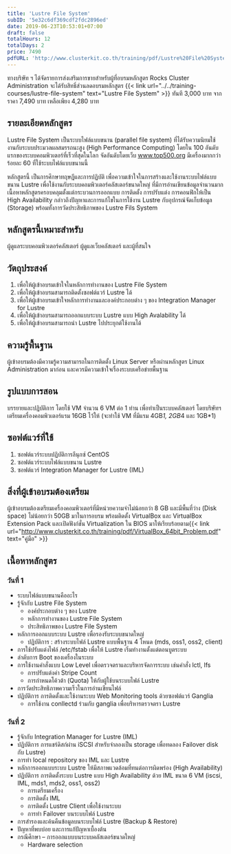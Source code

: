 ```yaml
---
title: 'Lustre File System'
subID: '5e32c6df369cdf2fdc2896ed'
date: 2019-06-23T10:53:01+07:00
draft: false
totalHours: 12
totalDays: 2
price: 7490
pdfURL: 'http://www.clusterkit.co.th/training/pdf/Lustre%20File%20System.pdf'
---
```


ทางบริษัท ฯ ได้จัดรายการส่งเสริมการขายสำหรับผู้ที่อบรมหลักสูตร Rocks Cluster Administration จะได้รับสิทธิ์ส่วนลดอบรมหลักสูตร {{< link url="../../training-courses/lustre-file-system" text="Lustre File System" >}} ทันที 3,000 บาท จากราคา 7,490 บาท เหลือเพียง 4,280 บาท

## รายละเอียดหลักสูตร

Lustre File System เป็นระบบไฟล์แบบขนาน (parallel file system) ที่ได้รับความนิยมใช้งานกับระบบประมวลผลสมรรถนะสูง (High Performance Computing) โดยใน 100 อันดับแรกของระบบคอมพิวเตอร์ที่เร็วที่สุดในโลก จัดอันดับโดยเว็บ www.top500.org มีเครื่องมากกว่าร้อยละ 60 ที่ใช้ระบบไฟล์แบบขนานนี้

หลักสูตรนี้ เป็นการศึกษาทฤษฎีและการปฏิบัติ เพื่อความเข้าใจในการสร้างและใช้งานระบบไฟล์แบบขนาน Lustre  เพื่อใช้งานกับระบบคอมพิวเตอร์คลัสเตอร์ขนาดใหญ่ ที่มีการอ่านเขียนข้อมูลจำนวนมาก เนื้อหาหลักสูตรครอบคลุมตั้งแต่กระบวนการออกแบบ การติดตั้ง การปรับแต่ง การคอนฟิกให้เป็น High Availability กล่าวถึงปัญหาและการแก้ไขในการใช้งาน Lustre กับอุปกรณ์จัดเก็บข้อมูล (Storage) พร้อมทั้งการวัดประสิทธิภาพของ Lustre Fils System 

## หลักสูตรนี้เหมาะสำหรับ

ผู้ดูแลระบบคอมพิวเตอร์คลัสเตอร์ ผู้ดูแลเว็บคลัสเตอร์ และผู้ที่สนใจ

## วัตถุประสงค์

1. เพื่อให้ผู้เข้าอบรมเข้าใจในหลักการทำงานของ Lustre File System
2. เพื่อให้ผู้เข้าอบรมสามารถติดตั้งซอฟต์แวร์ Lustre ได้
3. เพื่อให้ผู้เข้าอบรมเข้าใจหลักการทำงานและองค์ประกอบต่าง ๆ ของ Integration Manager for Lustre
4. เพื่อให้ผู้เข้าอบรมสามารถออกแบบระบบ Lustre แบบ High Avalability ได้ 
5. เพื่อให้ผู้เข้าอบรมสามารถนำ Lustre ไปประยุกต์ใช้งานได้

## ความรู้พื้นฐาน

ผู้เข้าอบรมต้องมีความรู้ความสามารถในการติดตั้ง Linux Server หรือผ่านหลักสูตร Linux Administration มาก่อน และควรมีความเข้าใจเรื่องระบบเครือข่ายพื้นฐาน

## รูปแบบการสอน

บรรยายและปฏิบัติการ โดยใช้ VM จำนวน 6 VM ต่อ 1 ท่าน เพื่อทำเป็นระบบคลัสเตอร์ โดยบริษัทฯ เตรียมเครื่องคอมพิวเตอร์แรม 16GB ไว้ให้ (จะทำใช้ VM ที่มีแรม 4GB*1, 2GB*4 และ 1GB*1) 

## ซอฟต์แวร์ที่ใช้

1. ซอฟต์แวร์ระบบปฏิบัติการลีนุกซ์ CentOS
2. ซอฟต์แวร์ระบบไฟล์แบบขนาน Lustre
3. ซอฟต์แวร์ Integration Manager for Lustre (IML)

## สิ่งที่ผู้เข้าอบรมต้องเตรียม

ผู้เข้าอบรมต้องเตรียมเครื่องคอมพิวเตอร์ที่มีหน่วยความจำไม่น้อยกว่า 8 GB และมีพื้นที่ว่าง (Disk space) ไม่น้อยกว่า 50GB มาในการอบรม พร้อมติดตั้ง VirtualBox และ VirtualBox Extension Pack และเปิดฟังก์ชั่น Virtualization ใน BIOS มาให้เรียบร้อยตาม{{< link url="http://www.clusterkit.co.th/training/pdf/VirtualBox_64bit_Problem.pdf" text="คู่มือ" >}}

## เนื้อหาหลักสูตร

### วันที่ 1

- ระบบไฟล์แบบขนานคืออะไร
- รู้จักกับ Lustre File System
    - องค์ประกอบต่าง ๆ ของ Lustre
    - หลักการทำงานของ Lustre File System
    - ประสิทธิภาพของ Lustre File System
- หลักการออกแบบระบบ Lustre เพื่อรองรับระบบขนาดใหญ่
    - ปฏิบัติการ : สร้างระบบไฟล์ Lustre แบบพื้นฐาน 4 โหนด (mds, oss1, oss2, client)
- การใช้ปรับแต่งไฟล์ /etc/fstab เพื่อให้ Lustre เริ่มทำงานตั้งแต่ตอนบูตระบบ
- ลำดับการ Boot ของเครื่องในระบบ
- การใช้งานคำสั่งแบบ Low Level เพื่อตรวจตราและบริหารจัดการระบบ เช่นคำสั่ง lctl, lfs
    - การปรับแต่งค่า Stripe Count
    - การกำหนดโค้วต้า (Quota) ให้กับผู้ใช้บนระบบไฟล์ Lustre
- การวัดประสิทธิภาพความเร็วในการอ่านเขียนไฟล์
- ปฏิบัติการ การติดตั้งและใช้งานระบบ Web Monitoring tools ด้วยซอฟต์แวร์ Ganglia 
    - การใช้งาน conllectd ร่วมกับ ganglia เพื่อบริหารตรวจตรา Lustre 

### วันที่ 2

- รู้จักกับ Integration Manager for Lustre (IML)
- ปฏิบัติการ การแชร์ดิสก์ผ่าน iSCSI สำหรับจำลองเป็น storage เพื่อทดลอง Failover disk กับ Lustre)
- การทำ local repository ของ IML และ Lustre
- หลักการออกแบบระบบ Lustre ให้มีสภาพแวดล้อมที่ทนต่อการผิดพร่อง (High Availability)
- ปฏิบัติการ การติดตั้งระบบ Lustre แบบ High Availability ด้วย IML ขนาด 6 VM (iscsi, IML, mds1, mds2, oss1, oss2) 
    - การเตรียมเครื่อง 
    - การติดตั้ง IML
    - การติดตั้ง Lustre Client เพื่อใช้งานระบบ
    - การทำ Failover บนระบบไฟล์ Lustre
- การสำรองและค้นคืนข้อมูลบนระบบไฟล์ Lustre (Backup & Restore)
- ปัญหาที่พบบ่อย และการแก้ปัญหาเบื้องต้น
- กรณีศึกษา – การออกแบบบนระบบคลัสเตอร์ขนาดใหญ่
    - Hardware selection